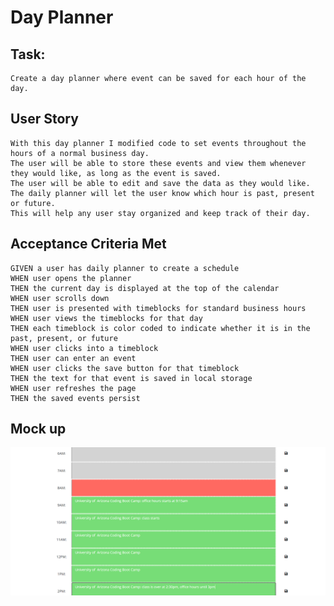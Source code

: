 # Day Planner
## Task:
```
Create a day planner where event can be saved for each hour of the day.
```
## User Story
```
With this day planner I modified code to set events throughout the hours of a normal business day.
The user will be able to store these events and view them whenever they would like, as long as the event is saved.
The user will be able to edit and save the data as they would like.
The daily planner will let the user know which hour is past, present or future.
This will help any user stay organized and keep track of their day.
```
## Acceptance Criteria Met
```
GIVEN a user has daily planner to create a schedule
WHEN user opens the planner
THEN the current day is displayed at the top of the calendar
WHEN user scrolls down
THEN user is presented with timeblocks for standard business hours
WHEN user views the timeblocks for that day
THEN each timeblock is color coded to indicate whether it is in the past, present, or future
WHEN user clicks into a timeblock
THEN user can enter an event
WHEN user clicks the save button for that timeblock
THEN the text for that event is saved in local storage
WHEN user refreshes the page
THEN the saved events persist
```
## Mock up
![Day-Planner Demo](https://raw.githubusercontent.com/beyondcommitted/Day_Planner/main/Assets/images/Day-Planner-Screenshot.png)